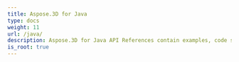 ```yaml
---
title: Aspose.3D for Java
type: docs
weight: 11
url: /java/
description: Aspose.3D for Java API References contain examples, code snippets, and API documentation. It provides packages, classes, interfaces, and other API details.
is_root: true
---
```

